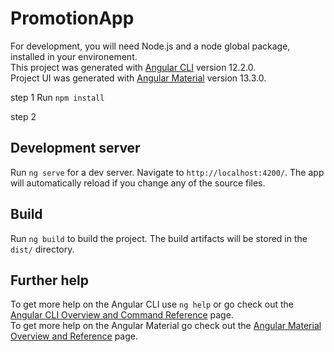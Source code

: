 # PromotionApp

For development, you will need Node.js and a node global package, installed in your environement. <br>
This project was generated with [Angular CLI](https://github.com/angular/angular-cli) version 12.2.0. <br>
Project UI was generated with [Angular Material](https://material.angular.io/guide/getting-started) version 13.3.0.

step 1
Run 
`npm install`

step 2
## Development server

Run `ng serve` for a dev server. Navigate to `http://localhost:4200/`. The app will automatically reload if you change any of the source files.

## Build

Run `ng build` to build the project. The build artifacts will be stored in the `dist/` directory.

## Further help

To get more help on the Angular CLI use `ng help` or go check out the [Angular CLI Overview and Command Reference](https://angular.io/cli) page.<br>
To get more help on the Angular Material go check out the [Angular Material Overview and Reference](https://material.angular.io/guides) page.
